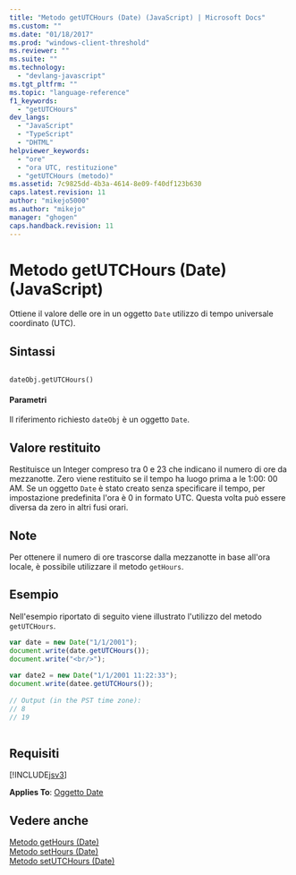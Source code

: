 ```yaml
---
title: "Metodo getUTCHours (Date) (JavaScript) | Microsoft Docs"
ms.custom: ""
ms.date: "01/18/2017"
ms.prod: "windows-client-threshold"
ms.reviewer: ""
ms.suite: ""
ms.technology: 
  - "devlang-javascript"
ms.tgt_pltfrm: ""
ms.topic: "language-reference"
f1_keywords: 
  - "getUTCHours"
dev_langs: 
  - "JavaScript"
  - "TypeScript"
  - "DHTML"
helpviewer_keywords: 
  - "ore"
  - "ora UTC, restituzione"
  - "getUTCHours (metodo)"
ms.assetid: 7c9825dd-4b3a-4614-8e09-f40df123b630
caps.latest.revision: 11
author: "mikejo5000"
ms.author: "mikejo"
manager: "ghogen"
caps.handback.revision: 11
---
```

# Metodo getUTCHours (Date) (JavaScript)
Ottiene il valore delle ore in un oggetto `Date` utilizzo di tempo universale coordinato \(UTC\).  
  
## Sintassi  
  
```  
  
dateObj.getUTCHours()   
```  
  
#### Parametri  
 Il riferimento richiesto `dateObj` è un oggetto `Date`.  
  
## Valore restituito  
 Restituisce un Integer compreso tra 0 e 23 che indicano il numero di ore da mezzanotte.  Zero viene restituito se il tempo ha luogo prima a le 1:00: 00 AM.  Se un oggetto `Date` è stato creato senza specificare il tempo, per impostazione predefinita l'ora è 0 in formato UTC.  Questa volta può essere diversa da zero in altri fusi orari.  
  
## Note  
 Per ottenere il numero di ore trascorse dalla mezzanotte in base all'ora locale, è possibile utilizzare il metodo `getHours`.  
  
## Esempio  
 Nell'esempio riportato di seguito viene illustrato l'utilizzo del metodo `getUTCHours`.  
  
```javascript  
var date = new Date("1/1/2001");  
document.write(date.getUTCHours());  
document.write("<br/>");  
  
var date2 = new Date("1/1/2001 11:22:33");  
document.write(datee.getUTCHours());  
  
// Output (in the PST time zone):  
// 8  
// 19  
  
```  
  
## Requisiti  
 [!INCLUDE[jsv3](../../javascript/reference/includes/jsv3-md.md)]  
  
 **Applies To**: [Oggetto Date](../../javascript/reference/date-object-javascript.md)  
  
## Vedere anche  
 [Metodo getHours \(Date\)](../../javascript/reference/gethours-method-date-javascript.md)   
 [Metodo setHours \(Date\)](../../javascript/reference/sethours-method-date-javascript.md)   
 [Metodo setUTCHours \(Date\)](../../javascript/reference/setutchours-method-date-javascript.md)